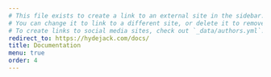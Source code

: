 ```yaml
---
# This file exists to create a link to an external site in the sidebar.
# You can change it to link to a different site, or delete it to remove the link.
# To create links to social media sites, check out `_data/authors.yml`!
redirect_to: https://hydejack.com/docs/
title: Documentation
menu: true
order: 4
---
```

